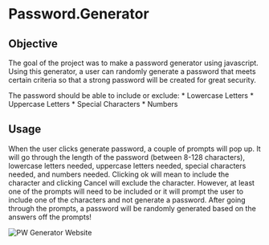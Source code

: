 # Password.Generator

## Objective

The goal of the project was to make a password generator using javascript. Using this generator, a user can randomly generate a password that meets certain criteria so that a strong password will be created for great security.

The password should be able to include or exclude:
    * Lowercase Letters
    * Uppercase Letters
    * Special Characters
    * Numbers


## Usage
When the user clicks generate password, a couple of prompts will pop up. It will go through the length of the password (between 8-128 characters), lowercase letters needed, uppercase letters needed, special characters needed, and numbers needed. Clicking ok will mean to include the character and clicking Cancel will exclude the character. However, at least one of the prompts will need to be included or it will prompt the user to include one of the characters and not generate a password. After going through the prompts, a password will be randomly generated based on the answers off the prompts!


![PW Generator Website](assests/03-javascript-homework-demo.png)